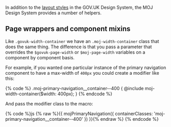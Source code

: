 In addition to the [layout styles](https://design-system.service.gov.uk/styles/layout) in the GOV.UK Design System, the MOJ Design System provides a number of helpers.

## Page wrappers and component mixins

Like `.govuk-width-container` we have an `.moj-width-container` class that does the same thing. The difference is that you pass a parameter that overrides the `$govuk-page-width` or `$moj-page-width` variables on a component by component basis.

For example, if you wanted one particular instance of the primary navigation component to have a max-width of `400px` you could create a modifier like this:

{% code %}
.moj-primary-navigation__container--400 {
  @include moj-width-container($width: 400px);
}
{% endcode %}

And pass the modifier class to the macro:

{% code %}js
{% raw %}{{ mojPrimaryNavigation({
  containerClasses: 'moj-primary-navigation__container--400'
}) }}{% endraw %}
{% endcode %}
